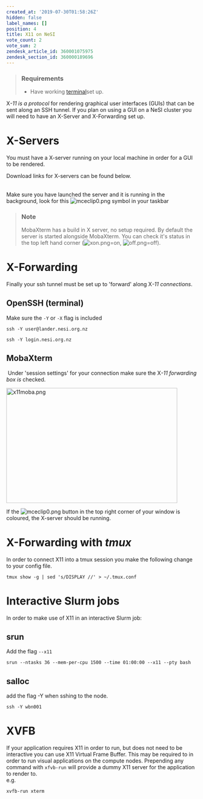 ```yaml
---
created_at: '2019-07-30T01:58:26Z'
hidden: false
label_names: []
position: 4
title: X11 on NeSI
vote_count: 2
vote_sum: 2
zendesk_article_id: 360001075975
zendesk_section_id: 360000189696
---
```


> ### Requirements
>
> -   Have working
>     [terminal](https://support.nesi.org.nz/hc/en-gb/sections/360000189696)set
>     up.

X<dfn class="dictionary-of-numbers">-11 is a protocol </dfn>for
rendering graphical user interfaces (GUIs) that can be sent along an SSH
tunnel. If you plan on using a GUI on a NeSI cluster you will need to
have an X-Server and X-Forwarding set up.

# X-Servers

You must have a X-server running on your local machine in order for a
GUI to be rendered.

Download links for X-servers can be found below.

<table>
<tbody>
<tr class="odd">
</tr>
<tr class="even">
</tr>
<tr class="odd">
</tr>
</tbody>
</table>

Make sure you have launched the server and it is running in the
background, look for
this ![mceclip0.png](../includes/mceclip0.png) symbol in your taskbar 

> ### Note
>
> MobaXterm has a build in X server, no setup required. By default the
> server is started alongside MobaXterm. You can check it's status in
> the top left hand corner
> (![xon.png](../includes/xon.png)=on, ![off.png](../includes/off.png)=off). 

# X-Forwarding

Finally your ssh tunnel must be set up to 'forward' along
X<dfn class="dictionary-of-numbers">-11 connections</dfn>. 

## OpenSSH (terminal)

Make sure the `-Y` or `-X` flag is included

    ssh -Y user@lander.nesi.org.nz

    ssh -Y login.nesi.org.nz

## MobaXterm

 Under 'session settings' for your connection make sure the
X<dfn class="dictionary-of-numbers">-11 forwarding box is </dfn>checked.

<img src="../includes/x11moba.png" alt="x11moba.png" width="451" height="303" />

If the ![mceclip0.png](../includes/mceclip0.png) button in the top right
corner of your window is coloured, the X-server should be running.

# X-Forwarding with *tmux*

In order to connect X11 into a tmux session you make the following
change to your config file.

    tmux show -g | sed 's/DISPLAY //' > ~/.tmux.conf

# Interactive Slurm jobs

In order to make use of X11 in an interactive Slurm job:

## srun

Add the flag `--x11`

    srun --ntasks 36 --mem-per-cpu 1500 --time 01:00:00 --x11 --pty bash

## salloc

add the flag -Y when sshing to the node.

    ssh -Y wbn001

# XVFB

If your application requires X11 in order to run, but does not need to
be interactive you can use X11 Virtual Frame Buffer. This may be
required to in order to run visual applications on the compute nodes.
Prepending any command with `xfvb-run` will provide a dummy X11 server
for the application to render to.  
e.g.

    xvfb-run xterm
